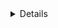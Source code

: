 <details>
  
# <summary>注意点</summary>

### 1. 全局配置与页面配置
页面配置会覆盖全局配置，如未设置页面配置会使用全局配置
例如：app.json和page.json下的navigationBarBackgroundColor,page.json会覆盖app.json
  
### 2. 绝对路径与相对路径
绝对路径以"/"开头，相对路径以"../"开头，一般可以相互通用
  
### 3. wx.navigateTo与wx.redirectTo差异
跳转时，调用的生命周期不同，前者会调用onHide后者会调用onUnload
  
### 4. catchtap与bindtap
非冒泡与冒泡
  
### 5. template与component
相同：都是组件化
不同：template主要是展示，而component拥有自己的js
使用：普通展示用template，较强逻辑使用component

### 6. currentTarget与target
一个指触发，另一个指产生

### 7. template组件使用
嵌套组件时，由内往外
传递数据时，由外往内
传递数据对象时，可用"..."扩展运算符传递属性

### 8. 数据传递undefine
一般数据传递的对象需初始化，因为数据一般是那异步请求

### 9. scroview不支持上拉刷新
改用view监听onPullDownRefresh函数，同时scroview的bindscrolltolower可改为监听onReachBottom

### 10. 自定义data-的问题
data-imgUrl取值时，需为e.currentTarget.dataset.imgurl(小写)，data-后的命名会自动转为小写
</details>
